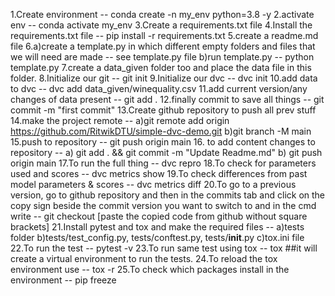 1.Create environment -- conda create -n my_env python=3.8 -y
2.activate env -- conda activate my_env
3.Create a requirements.txt file
4.Install the requirements.txt file -- pip install -r requirements.txt
5.create a readme.md file
6.a)create a template.py in which different empty folders and files that we will need are made -- see template.py file
  b)run template.py -- python template.py
7.create a data_given folder too and place the data file in this folder.
8.Initialize our git -- git init
9.Initialize our dvc -- dvc init
10.add data to dvc -- dvc add data_given/winequality.csv
11.add current version/any changes of data present -- git add .
12.finally commit to save all things -- git commit -m "first commit"
13.Create github repository to push all prev stuff
14.make the project remote   -- a)git remote add origin https://github.com/RitwikDTU/simple-dvc-demo.git
                                b)git branch -M main        
15.push to repository -- git push origin main
16. to add content changes to repository -- a) git add . && git commit -m "Update Readme.md"
                                            b) git push origin main
17.To run the full thing -- dvc repro
18.To check for parameters used and scores -- dvc metrics show
19.To check differences from past model parameters & scores -- dvc metrics diff
20.To go to a previous version, go to github repository and then in the commits tab and click on the copy sign beside the 
   commit version you want to switch to and in the cmd write -- git checkout [paste the copied code from github without 
   square brackets]
21.Install pytest and tox and make the required files -- a)tests folder
							 b)tests/test_config.py, tests/conftest.py, tests/__init__.py
							 c)tox.ini file
22.To run the test -- pytest -v
23.To run same test using tox -- tox      ##it will create a virtual environment to run the tests.
24.To reload the tox environment use -- tox -r
25.To check which packages install in the environment -- pip freeze